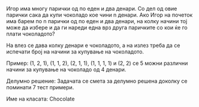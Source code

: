 Игор има многу парички од по еден и два денари. Со дел од овие парички сака да купи чоколадо кое чини n денари. Ако Игор на почеток има барем по n парички од по еден и два денари, на колку начини тој може да избере и да ги нареди една врз друга паричките со кои ќе го плати чоколадото?

На влез се дава колку денари е чоколадото, а на излез треба да се испечати број на начини за купување на чоколадото.

Пример: (1, 2, 1), (1, 1, 2), (2, 1, 1), (1, 1, 1, 1) и (2, 2) се 5 можни различни начини за купување на чоколадo од 4 денари.

Делумно решение: Задачата се смета за делумно решена доколку се поминати 7 тест примери.

Име на класата: Chocolate